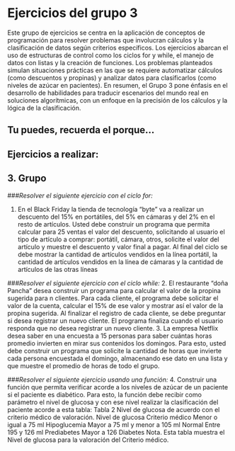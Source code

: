 # Ejercicios del grupo 3
Este grupo de ejercicios se centra en la aplicación de conceptos de programación para resolver problemas que involucran cálculos y la clasificación de datos según criterios específicos. Los ejercicios abarcan el uso de estructuras de control como los ciclos for y while, el manejo de datos con listas y la creación de funciones. Los problemas planteados simulan situaciones prácticas en las que se requiere automatizar cálculos (como descuentos y propinas) y analizar datos para clasificarlos (como niveles de azúcar en pacientes). En resumen, el Grupo 3 pone énfasis en el desarrollo de habilidades para traducir escenarios del mundo real en soluciones algorítmicas, con un enfoque en la precisión de los cálculos y la lógica de la clasificación.

## Tu puedes, recuerda el porque...

## Ejercicios a realizar:

## 3. Grupo

###*Resolver el siguiente ejercicio con el ciclo for:*
1. En el Black Friday la tienda de tecnología “byte” va a realizar
un descuento del 15% en portátiles, del 5% en cámaras y del
2% en el resto de artículos. Usted debe construir un programa
que permita calcular para 25 ventas el valor del descuento,
solicitando al usuario el tipo de artículo a comprar: portátil,
cámara, otros, solicite el valor del artículo y muestre el
descuento y valor final a pagar. Al final del ciclo se debe mostrar
la cantidad de artículos vendidos en la línea portátil, la cantidad
de artículos vendidos en la línea de cámaras y la cantidad de
artículos de las otras líneas

###*Resolver el siguiente ejercicio con el ciclo while:*
2. El restaurante “doña Pancha” desea construir un programa
para calcular el valor de la propina sugerida para n clientes.
Para cada cliente, el programa debe solicitar el valor de la
cuenta, calcular el 15% de ese valor y mostrar así el valor de
la propina sugerida. Al finalizar el registro de cada cliente, se
debe preguntar si desea registrar un nuevo cliente. El
programa finaliza cuando el usuario responda que no desea
registrar un nuevo cliente.
3. La empresa Netflix desea saber en una encuesta a 15 personas
para saber cuántas horas promedio invierten en mirar sus
contenidos los domingos. Para esto, usted debe construir un
programa que solicite la cantidad de horas que invierte cada
persona encuestada el domingo, almacenando ese dato en una
lista y que muestre el promedio de horas de todo el grupo.

###*Resolver el siguiente ejercicio usando una función:*
4. Construir una función que permita verificar acorde a los niveles
de azúcar de un paciente si el paciente es diabético. Para esto,
la función debe recibir como parámetro el nivel de glucosa y con
ese nivel realizar la clasificación del paciente acorde a esta
tabla:
Tabla 2
Nivel de glucosa de acuerdo con el criterio médico de
valoración.
Nivel de glucosa Criterio médico
Menor o igual a 75 ml Hipoglucemia
Mayor a 75 ml y menor a 105 ml Normal
Entre 195 y 126 ml Prediabetes
Mayor a 126 Diabetes
Nota. Esta tabla muestra el Nivel de glucosa para la valoración del
Criterio médico.
